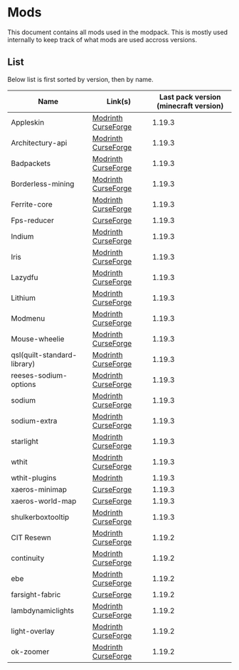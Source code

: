 # Mods
This document contains all mods used in the modpack. This is mostly used internally to keep track of what mods are used accross versions.

## List
Below list is first sorted by version, then by name.

| Name                        | Link(s)                                                                                                                                     | Last pack version (minecraft version) |
| --------------------------- | ------------------------------------------------------------------------------------------------------------------------------------------- | ------------------------------------- |
| Appleskin                   | [Modrinth](https://modrinth.com/mod/appleskin) [CurseForge](https://www.curseforge.com/minecraft/mc-mods/appleskin)                         | 1.19.3                                |
| Architectury-api            | [Modrinth](https://modrinth.com/mod/architectury-api) [CurseForge](https://www.curseforge.com/minecraft/mc-mods/architectury-api)           | 1.19.3                                |
| Badpackets                  | [Modrinth](https://modrinth.com/mod/badpackets) [CurseForge](https://www.curseforge.com/minecraft/mc-mods/badpackets)                       | 1.19.3                                |
| Borderless-mining           | [Modrinth](https://modrinth.com/mod/borderless-mining) [CurseForge](https://www.curseforge.com/minecraft/mc-mods/borderless-mining)         | 1.19.3                                |
| Ferrite-core                | [Modrinth](https://modrinth.com/mod/ferrite-core) [CurseForge](https://www.curseforge.com/minecraft/mc-mods/ferritecore-fabric)             | 1.19.3                                |
| Fps-reducer                 | [CurseForge](https://www.curseforge.com/minecraft/mc-mods/fps-reducer)                                                                      | 1.19.3                                |
| Indium                      | [Modrinth](https://modrinth.com/mod/indium) [CurseForge](https://www.curseforge.com/minecraft/mc-mods/indium)                               | 1.19.3                                |
| Iris                        | [Modrinth](https://modrinth.com/mod/iris) [CurseForge](https://www.curseforge.com/minecraft/mc-mods/irisshaders)                            | 1.19.3                                |
| Lazydfu                     | [Modrinth](https://modrinth.com/mod/lazydfu) [CurseForge](https://www.curseforge.com/minecraft/mc-mods/lazydfu)                             | 1.19.3                                |
| Lithium                     | [Modrinth](https://modrinth.com/mod/lithium) [CurseForge](https://www.curseforge.com/minecraft/mc-mods/lithium)                             | 1.19.3                                |
| Modmenu                     | [Modrinth](https://modrinth.com/mod/modmenu) [CurseForge](https://www.curseforge.com/minecraft/mc-mods/modmenu)                             | 1.19.3                                |
| Mouse-wheelie               | [Modrinth](https://modrinth.com/mod/mouse-wheelie) [CurseForge](https://www.curseforge.com/minecraft/mc-mods/mouse-wheelie)                 | 1.19.3                                |
| qsl(quilt-standard-library) | [Modrinth](https://modrinth.com/mod/qsl) [CurseForge](https://www.curseforge.com/minecraft/mc-mods/qsl)                                     | 1.19.3                                |
| reeses-sodium-options       | [Modrinth](https://modrinth.com/mod/reeses-sodium-options) [CurseForge](https://www.curseforge.com/minecraft/mc-mods/reeses-sodium-options) | 1.19.3                                |
| sodium                      | [Modrinth](https://modrinth.com/mod/sodium) [CurseForge](https://www.curseforge.com/minecraft/mc-mods/sodium)                               | 1.19.3                                |
| sodium-extra                | [Modrinth](https://modrinth.com/mod/sodium-extra) [CurseForge](https://www.curseforge.com/minecraft/mc-mods/sodium-extra)                   | 1.19.3                                |
| starlight                   | [Modrinth](https://modrinth.com/mod/starlight) [CurseForge](https://www.curseforge.com/minecraft/mc-mods/starlight)                         | 1.19.3                                |
| wthit                       | [Modrinth](https://modrinth.com/mod/wthit) [CurseForge](https://www.curseforge.com/minecraft/mc-mods/wthit)                                 | 1.19.3                                |
| wthit-plugins               | [Modrinth](https://modrinth.com/mod/wthit-plugins)                                                                                          | 1.19.3                                |
| xaeros-minimap              | [CurseForge](https://www.curseforge.com/minecraft/mc-mods/xaeros-minimap)                                                                   | 1.19.3                                |
| xaeros-world-map            | [CurseForge](https://www.curseforge.com/minecraft/mc-mods/xaeros-world-map)                                                                 | 1.19.3                                |
| shulkerboxtooltip           | [Modrinth](https://modrinth.com/mod/shulkerboxtooltip) [CurseForge](https://www.curseforge.com/minecraft/mc-mods/shulkerboxtooltip)         | 1.19.3                                |
| CIT Resewn                  | [Modrinth](https://modrinth.com/mod/cit-resewn) [CurseForge](https://www.curseforge.com/minecraft/mc-mods/cit-resewn)                       | 1.19.2                                |
| continuity                  | [Modrinth](https://modrinth.com/mod/continuity) [CurseForge](https://www.curseforge.com/minecraft/mc-mods/continuity)                       | 1.19.2                                |
| ebe                         | [Modrinth](https://modrinth.com/mod/ebe) [CurseForge](https://www.curseforge.com/minecraft/mc-mods/enhanced-block-entities)                 | 1.19.2                                |
| farsight-fabric             | [CurseForge](https://www.curseforge.com/minecraft/mc-mods/farsight-fabric)                                                                  | 1.19.2                                |
| lambdynamiclights           | [Modrinth](https://modrinth.com/mod/lambdynamiclights) [CurseForge](https://www.curseforge.com/minecraft/mc-mods/lambdynamiclights)         | 1.19.2                                |
| light-overlay               | [Modrinth](https://modrinth.com/mod/light-overlay) [CurseForge](https://www.curseforge.com/minecraft/mc-mods/light-overlay)                 | 1.19.2                                |
| ok-zoomer                   | [Modrinth](https://modrinth.com/mod/ok-zoomer) [CurseForge](https://www.curseforge.com/minecraft/mc-mods/ok-zoomer)                         | 1.19.2                                |
















